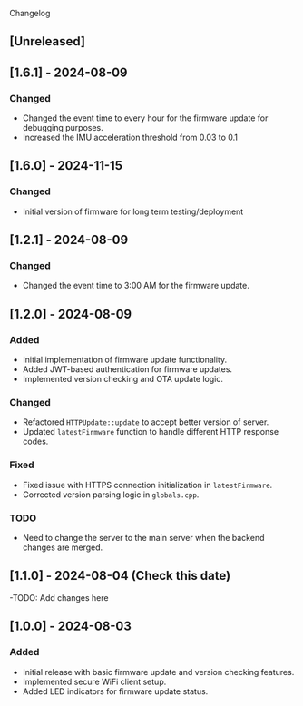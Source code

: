 Changelog

## [Unreleased]

## [1.6.1] - 2024-08-09
### Changed
- Changed the event time to every hour for the firmware update for debugging purposes.
- Increased the IMU acceleration threshold from 0.03 to 0.1

## [1.6.0] - 2024-11-15
### Changed
- Initial version of firmware for long term testing/deployment


## [1.2.1] - 2024-08-09
### Changed
- Changed the event time to 3:00 AM for the firmware update.

## [1.2.0] - 2024-08-09
### Added
- Initial implementation of firmware update functionality.
- Added JWT-based authentication for firmware updates.
- Implemented version checking and OTA update logic.

### Changed
- Refactored `HTTPUpdate::update` to accept better version of server.
- Updated `latestFirmware` function to handle different HTTP response codes.

### Fixed
- Fixed issue with HTTPS connection initialization in `latestFirmware`.
- Corrected version parsing logic in `globals.cpp`.

### TODO
- Need to change the server to the main server when the backend changes are merged.

## [1.1.0] - 2024-08-04 (Check this date)
-TODO: Add changes here

## [1.0.0] - 2024-08-03
### Added
- Initial release with basic firmware update and version checking features.
- Implemented secure WiFi client setup.
- Added LED indicators for firmware update status.